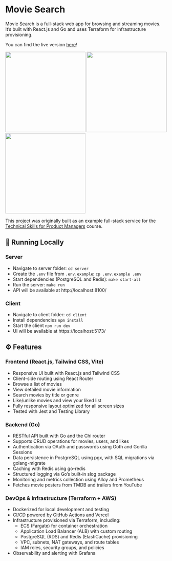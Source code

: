 # Movie Search
Movie Search is a full-stack web app for browsing and streaming movies.  
It’s built with React.js and Go and uses Terraform for infrastructure provisioning.

You can find the live version [here](https://ms.martishin.com/)!  

<p>
  <img width="250" src="https://github.com/user-attachments/assets/edf425e3-dc2c-4006-a7ed-3a15d5f0d8e0" />
  <img width="250" src="https://github.com/user-attachments/assets/b8ffe155-b31b-4cf1-9578-71973a54f083" />
  <img width="250" src="https://github.com/user-attachments/assets/c05b16a1-6a6e-446b-b808-bbe50e6f97b8" />
</p>

This project was originally built as an example full-stack service for the [Technical Skills for Product Managers](https://verbetcetera.com/tech-skills-course) course.

## 🚀 Running Locally
### Server
* Navigate to server folder: `cd server`
* Create the `.env` file from `.env.example`: `cp .env.example .env`
* Start dependencies (PostgreSQL and Redis): `make start-all`
* Run the server: `make run`
* API will be available at http://localhost:8100/
### Client
* Navigate to client folder: `cd client`
* Install dependencies `npm install`
* Start the client `npm run dev`
* UI will be available at https://localhost:5173/

## ⚙️ Features
### Frontend (React.js, Tailwind CSS, Vite)
- Responsive UI built with React.js and Tailwind CSS
- Client-side routing using React Router
- Browse a list of movies
- View detailed movie information
- Search movies by title or genre
- Like/unlike movies and view your liked list
- Fully responsive layout optimized for all screen sizes
- Tested with Jest and Testing Library

### Backend (Go)
- RESTful API built with Go and the Chi router
- Supports CRUD operations for movies, users, and likes
- Authentication via OAuth and passwords using Goth and Gorilla Sessions
- Data persistence in PostgreSQL using pgx, with SQL migrations via golang-migrate
- Caching with Redis using go-redis
- Structured logging via Go’s built-in slog package
- Monitoring and metrics collection using Alloy and Prometheus
- Fetches movie posters from TMDB and trailers from YouTube

### DevOps & Infrastructure (Terraform + AWS)
- Dockerized for local development and testing
- CI/CD powered by GitHub Actions and Vercel
- Infrastructure provisioned via Terraform, including:
  - ECS (Fargate) for container orchestration
  - Application Load Balancer (ALB) with custom routing
  - PostgreSQL (RDS) and Redis (ElastiCache) provisioning
  - VPC, subnets, NAT gateways, and route tables
  - IAM roles, security groups, and policies
- Observability and alerting with Grafana
